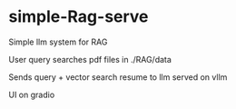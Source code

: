 # simple-Rag-serve
Simple llm system for RAG 

User query searches pdf files in ./RAG/data

Sends query + vector search resume to llm served on vllm

UI on gradio



